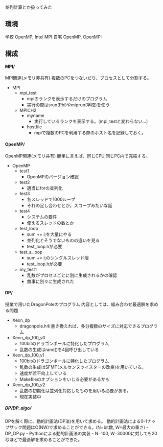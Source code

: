 並列計算とか扱ってみた

## 環境
学校 OpenMP, Intel MPI
自宅 OpenMP, OpenMPI

## 構成
#### MPI/
MPI関連(メモリ非共有)
複数のPCをつないだり、プロセスとして分割する。
- MPI
	-	mpi_test
		-	mpiのランクを表示するだけのプログラム
		-	実行の際はsrun(Phi)やmiprun(学校)を使う
	- MPICH2
		- myname
			- 実行しているランクを表示する。(mpi_testと変わらない…)
		- hostfile
			- mpiで複数のPCを利用する際のホスト名を記録しておく。

#### OpenMP/
OpenMP関連(メモリ共有)
簡単に言えば、同じCPU,同じPC内で完結する。

- OpenMP
	- test1
		- OpenMPのバージョン確認
	- test2
		- 適当にforの並列化
	- test3
		- 各スレッドで1000ループ
		- それの足し合わせとか。スコープみたいな話
	- test4
		- システムの要件
		- 使えるスレッドの数とか
	- test_loop
		- sum += i;を大量にやる
		- 並列化とそうでないものの違いを見る
		- test_loop.hが必要
	- test_s_loop
		- sum += i;のシングルスレッド版
		- test_loop.hが必要
	- my_test1
		- 乱数がプロセスごとに別に生成されるかの確認
		- 無事に別々に生成された

#### DP/
授業で用いたDragonPoleのプログラム
内容としては、組み合わせ最適解を求める問題

- Xeon_dp
	- dragonpole.hを書き換えれば、多分複数のサイズに対応できるプログラム
- Xeon_dp_100_v0
	- 100bitのドラゴンポールに特化したプログラム
	- 乱数の生成はrand()を4回呼び出している
- Xeon_dp_100_v1
	- 100bitのドラゴンポールに特化したプログラム
	- 乱数の生成はSFMT(メルセンヌツイスターの改良)を用いている。
	- 速度が若干向上している
	- Makefileのオプションをいじる必要があるかも
- Xeon_dp_100_v2
	- 乱数の初期化は並列化対応したものを用いる必要がある。
	- 現在実装中

##### DP/DP_algo/
DPを解く際に、動的計画法(DP法)を用いて求める。
動的計画法による0-1ナップサック問題はO(NW)で求めることができる。(N=bit数, W=最大の重さ)
	- DP_DP.py
		- Pythonによる動的計画法の実装
		- N=100, W=30000に対しても20秒ほどで最適解を求めることができた。
